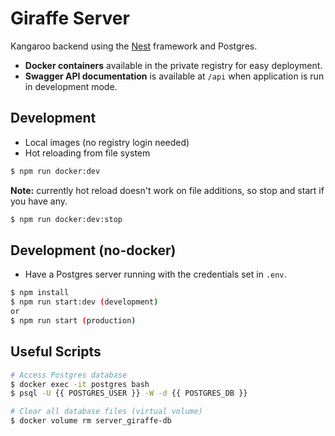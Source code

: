 # Giraffe Server
Kangaroo backend using the [Nest](https://github.com/nestjs/nest) framework and Postgres.

- **Docker containers** available in the private registry for easy deployment.
- **Swagger API documentation** is available at `/api` when application is run in development mode.

## Development

- Local images (no registry login needed)
- Hot reloading from file system
```bash
$ npm run docker:dev
```

**Note:** currently hot reload doesn't work on file additions, so stop and start if you have any.
```bash
$ npm run docker:dev:stop
```

## Development (no-docker)
- Have a Postgres server running with the credentials set in `.env`.

```bash
$ npm install
$ npm run start:dev (development)
or
$ npm run start (production)
```

## Useful Scripts
```bash
# Access Postgres database
$ docker exec -it postgres bash
$ psql -U {{ POSTGRES_USER }} -W -d {{ POSTGRES_DB }}
```

```bash
# Clear all database files (virtual volume)
$ docker volume rm server_giraffe-db
```



